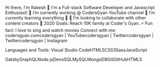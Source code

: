 Hi there, I'm Rakesh 👋
I'm a Full-stack Software Developer and Javascript Enthusiast!
🔭 I’m currently working @ CodersGyan YouTube channel
🌱 I’m currently learning everything 🤣
👯 I’m looking to collaborate with other content creators
🥅 2020 Goals: Reach 10K family at Coder's Gyan.
⚡ Fun fact: I love to sing and watch movies
Connect with me:
codersgyan.comcodersgyan | YouTubecodersgyan | Twittercodersgyan | Twittercodersgyan | Instagram


Languages and Tools:
Visual Studio CodeHTML5CSS3SassJavaScript

GatsbyGraphQLNode.jsDenoSQLMySQLMongoDBGitGitHubHTML5



